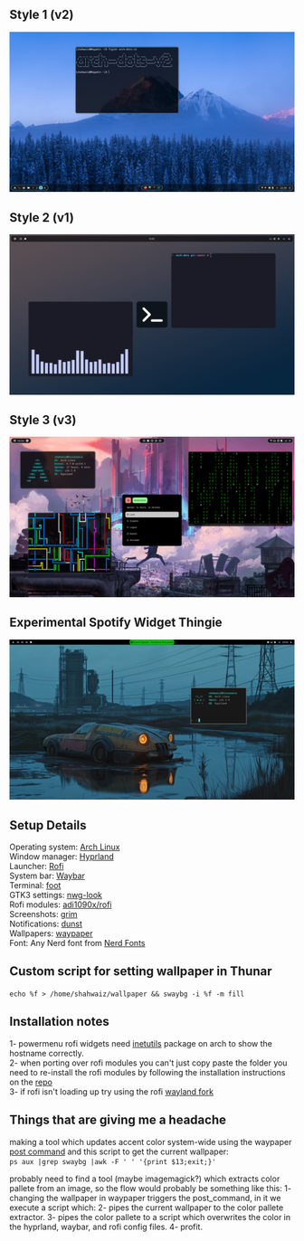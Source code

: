 ## Style 1 (v2)
  
![screenshot](v2/Screenshots/screenshot.png)    
  
## Style 2 (v1)  

![screenshot3](v1/screenshots/foot.png)  
  
## Style 3 (v3)  
  
![screenshot2](v3/screenshots/terminalstuff.png)
  
## Experimental Spotify Widget Thingie  
  
![screenshot4](v3/screenshots/experiment.png)  
  
## Setup Details 
Operating system: [Arch Linux](https://archlinux.org/)  
Window manager: [Hyprland](https://github.com/hyprwm/Hyprland)  
Launcher: [Rofi](https://github.com/davatorium/rofi)  
System bar: [Waybar](https://github.com/Alexays/Waybar)  
Terminal: [foot](https://codeberg.org/dnkl/foot)  
GTK3 settings: [nwg-look](https://github.com/nwg-piotr/nwg-look)  
Rofi modules: [adi1090x/rofi](https://github.com/adi1090x/rofi)  
Screenshots: [grim](https://sr.ht/~emersion/grim/)  
Notifications: [dunst](https://github.com/dunst-project/dunst)  
Wallpapers: [waypaper](https://github.com/anufrievroman/waypaper)  
Font: Any Nerd font from [Nerd Fonts](https://www.nerdfonts.com/)  
  
## Custom script for setting wallpaper in Thunar  
`echo %f > /home/shahwaiz/wallpaper && swaybg -i %f -m fill`  
  
## Installation notes  
1- powermenu rofi widgets need [inetutils](https://archlinux.org/packages/core/x86_64/inetutils/) package on arch to show the hostname correctly.  
2- when porting over rofi modules you can't just copy paste the folder you need to re-install the rofi modules by following the installation instructions on the [repo](https://github.com/adi1090x/rofi)  
3- if rofi isn't loading up try using the rofi [wayland fork](https://aur.archlinux.org/packages/rofi-lbonn-wayland)  
  
## Things that are giving me a headache  
making a tool which updates accent color system-wide using the waypaper [post command](https://anufrievroman.gitbook.io/waypaper/configuration) and this script to get the current wallpaper:  
`ps aux |grep swaybg |awk -F ' ' '{print $13;exit;}'` 
 
probably need to find a tool (maybe imagemagick?) which extracts color pallete from an image, so the flow would probably be something like this: 
1- changing the wallpaper in waypaper triggers the post_command, in it we execute a script which: 
2- pipes the current wallpaper to the color pallete extractor. 
3- pipes the color pallete to a script which overwrites the color in the hyprland, waybar, and rofi config files. 
4- profit.
